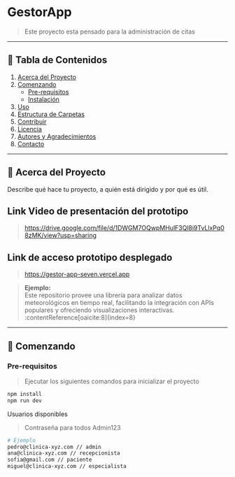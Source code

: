 # GestorApp

> Este proyecto esta pensado para la administración de citas

---

## 📖 Tabla de Contenidos

1. [Acerca del Proyecto](#-acerca-del-proyecto)  
2. [Comenzando](#-comenzando)  
   - [Pre-requisitos](#pre-requisitos)  
   - [Instalación](#instalación)  
3. [Uso](#-uso)  
4. [Estructura de Carpetas](#-estructura-de-carpetas)  
5. [Contribuir](#-contribuir)  
6. [Licencia](#-licencia)  
7. [Autores y Agradecimientos](#-autores-y-agradecimientos)  
8. [Contacto](#-contacto)  

---

## 🧐 Acerca del Proyecto

Describe qué hace tu proyecto, a quién está dirigido y por qué es útil. 

## Link Video de presentación del prototipo
> https://drive.google.com/file/d/1DWGM7OQwpMHulF3Ql8i9TvLlxPq08zMK/view?usp=sharing 


## Link de acceso prototipo desplegado
> https://gestor-app-seven.vercel.app 

> **Ejemplo:**  
> Este repositorio provee una librería para analizar datos meteorológicos en tiempo real, facilitando la integración con APIs populares y ofreciendo visualizaciones interactivas. :contentReference[oaicite:8]{index=8}

---

## 🏁 Comenzando

### Pre-requisitos

> Ejecutar los siguientes comandos para inicializar el proyecto
```bash
npm install
npm run dev
```

Usuarios disponibles
> Contraseña para todos Admin123

```bash
# Ejemplo
pedro@clinica-xyz.com // admin
ana@clinica-xyz.com // recepcionista
sofia@gmail.com // paciente
miguel@clinica-xyz.com // especialista
